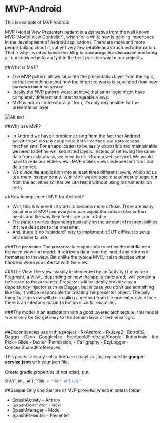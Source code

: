 # MVP-Android
This is example of MVP Android

MVP (Model View Presenter) pattern is a derivative from the well known MVC (Model View Controller), which for a while now is gaining importance in the development of Android applications. There are more and more people talking about it, but yet very few reliable and structured information. That is why I wanted to use this blog to encourage the discussion and bring all our knowledge to apply it in the best possible way to our projects.

##What is MVP?
- The MVP pattern allows separate the presentation layer from the logic, so that everything about how the interface works is separated from how we represent it on screen. 
- Ideally the MVP pattern would achieve that same logic might have completely different and interchangeable views.
- MVP is not an architectural pattern, it’s only responsible for the presentation layer


![Alt text](https://davidguerrerodiaz.files.wordpress.com/2015/10/18289.jpg "MVC vs MVP")

##Why use MVP?
- In Android we have a problem arising from the fact that Android activities are closely coupled to both interface and data access mechanisms. For an application to be easily extensible and maintainable we need to define well separated layers. Instead of retrieving the same data from a database, we need to do it from a web service? We would have to redo our entire view .
MVP makes views independent from our data source. 
- We divide the application into at least three different layers, which let us test them independently. With MVP we are able to take most of logic out from the activities so that we can test it without using instrumentation tests.

##How to implement MVP for Android?<br>
- Well, this is where it all starts to become more diffuse. There are many variations of MVP and everyone can adjust the pattern idea to their needs and the way they feel more comfortable. 
- The pattern varies depending basically on the amount of responsibilities that we delegate to the presenter.
- And, there is no “standard” way to implement it BUT difficult to setup and easier to use.

###The presenter
The presenter is responsible to act as the middle man between view and model. It retrieves data from the model and returns it formatted to the view. But unlike the typical MVC, it also decides what happens when you interact with the view.

###The View
The view, usually implemented by an Activity (it may be a Fragment, a View… depending on how the app is structured), will contain a reference to the presenter. Presenter will be ideally provided by a dependency injector such as Dagger, but in case you don’t use something like this, it will be responsible for creating the presenter object. The only thing that the view will do is calling a method from the presenter every time there is an interface action (a button click for example).

###The model
In an application with a good layered architecture, this model would only be the gateway to the domain layer or business logic.




<br>
##Dependencies use in this project
- RxAndroid
- RxJava2
- Retrofit2
- Dagger
- Gson
- GoogleMap
- Facebook/Firebase/Google
- Butterknife
- Ice Pick
- Glide
- Dexter (Permission)
- Calligraphy
- EzyLogger
- ConcealSharedPreferences


This project already setup firebase analytics. just replace the <b>google-service.json</b> with your json file.
<br>
<br>
Create gradle.properties (if not exist), put
```gradle
SMART_URL_API_PROD = "YOUR API URL"
```

##Sample
Only one Sample of MVP provided which in splash folder<br>
- SplashActivity - Activity
- SplashConnector - View
- SplashManager - Model
- SplashPresenter - Presenter
